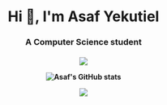 <h1 align="center">Hi 👋, I'm Asaf Yekutiel</h1>
<h3 align="center">A Computer Science student</h3>
<h4 align="center"> 
<img align="center" src="https://komarev.com/ghpvc/?username=kuty007&style=flat-square&color=brightgreen" />
</p>

![Asaf's GitHub stats](https://github-readme-stats.vercel.app/api?username=kuty007&show_icons=true&theme=tokyonight)

<img align="center" src="https://github-readme-stats.vercel.app/api/top-langs/?username=kuty007&theme=cobalt2" />
